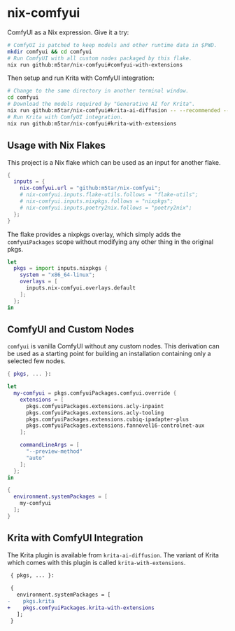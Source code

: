 # nix-comfyui

ComfyUI as a Nix expression. Give it a try:

```sh
# ComfyUI is patched to keep models and other runtime data in $PWD.
mkdir comfyui && cd comfyui
# Run ComfyUI with all custom nodes packaged by this flake.
nix run github:m5tar/nix-comfyui#comfyui-with-extensions
```

Then setup and run Krita with ComfyUI integration:

```sh
# Change to the same directory in another terminal window.
cd comfyui
# Download the models required by "Generative AI for Krita".
nix run github:m5tar/nix-comfyui#krita-ai-diffusion -- --recommended --verbose .
# Run Krita with ComfyUI integration.
nix run github:m5tar/nix-comfyui#krita-with-extensions
```

## Usage with Nix Flakes

This project is a Nix flake which can be used as an input for another flake.

```nix
{
  inputs = {
    nix-comfyui.url = "github:m5tar/nix-comfyui";
    # nix-comfyui.inputs.flake-utils.follows = "flake-utils";
    # nix-comfyui.inputs.nixpkgs.follows = "nixpkgs";
    # nix-comfyui.inputs.poetry2nix.follows = "poetry2nix";
  };
}
```

The flake provides a nixpkgs overlay, which simply adds the `comfyuiPackages`
scope without modifying any other thing in the original pkgs.

```nix
let
  pkgs = import inputs.nixpkgs {
    system = "x86_64-linux";
    overlays = [
      inputs.nix-comfyui.overlays.default
    ];
  };
in
```

## ComfyUI and Custom Nodes

`comfyui` is vanilla ComfyUI without any custom nodes. This derivation can be
used as a starting point for building an installation containing only a selected
few nodes.

```nix
{ pkgs, ... }:

let
  my-comfyui = pkgs.comfyuiPackages.comfyui.override {
    extensions = [
      pkgs.comfyuiPackages.extensions.acly-inpaint
      pkgs.comfyuiPackages.extensions.acly-tooling
      pkgs.comfyuiPackages.extensions.cubiq-ipadapter-plus
      pkgs.comfyuiPackages.extensions.fannovel16-controlnet-aux
    ];

    commandLineArgs = [
      "--preview-method"
      "auto"
    ];
  };
in

{
  environment.systemPackages = [
    my-comfyui
  ];
}
```

## Krita with ComfyUI Integration

The Krita plugin is available from `krita-ai-diffusion`. The variant of Krita
which comes with this plugin is called `krita-with-extensions`.

```diff
 { pkgs, ... }:
 
 {
   environment.systemPackages = [
-    pkgs.krita
+    pkgs.comfyuiPackages.krita-with-extensions
   ];
 }
```
